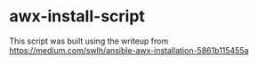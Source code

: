 # awx-install-script

This script was built using the writeup from https://medium.com/swlh/ansible-awx-installation-5861b115455a
